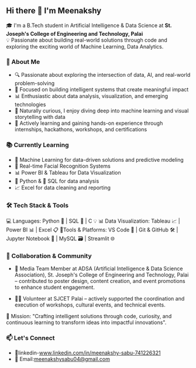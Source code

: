 ## Hi there 👋 I'm Meenakshy
🎓 I'm a B.Tech student in Artificial Intelligence & Data Science at **St. Joseph's College of Engineering and Technology, Palai**  
💡 Passionate about building real-world solutions through code and exploring the exciting world of Machine Learning, Data Analytics.

### 💫 About Me
- 🔍 Passionate about exploring the intersection of data, AI, and real-world problem-solving  
- 🤖 Focused on building intelligent systems that create meaningful impact  
- 📊 Enthusiastic about data analysis, visualization, and emerging technologies  
- 🧠 Naturally curious, I enjoy diving deep into machine learning and visual storytelling with data  
- 🌱 Actively learning and gaining hands-on experience through internships, hackathons, workshops, and certifications

### 📚 Currently Learning
- 🤖 Machine Learning for data-driven solutions and predictive modeling  
- 🧠 Real-time Facial Recognition Systems  
- 📊 Power BI & Tableau for Data Visualization  
- 🐍 Python & 🐘 SQL for data analysis  
- 📈 Excel for data cleaning and reporting
  
### 🛠️ Tech Stack & Tools
 💻 Languages:
  Python 🐍 | SQL 🐘 | C 💡
  📊 Data Visualization: 
  Tableau 📈 | Power BI 📊 | Excel 📋
   🔧Tools & Platforms:
  VS Code 📝 | Git & GitHub 🛠️ | Jupyter Notebook 📒 | MySQL 🗃️ | Streamlit 🌐

### 🤝 Collaboration & Community

- 📰 Media Team Member at ADSA (Artificial Intelligence & Data Science Association), St. Joseph's College of Engineering and Technology, Palai – contributed to poster design, content creation, and event promotions to enhance student engagement.

- 🙋‍♀️ Volunteer at SJCET Palai – actively supported the coordination and execution of workshops, cultural events, and technical events.

🎯 Mission:
    "Crafting intelligent solutions through code, curiosity, and continuous learning to transform ideas into impactful innovations".


### 📫 Let's Connect
- 🔗linkedin-www.linkedin.com/in/meenakshy-sabu-741226321
- 📧 Email:meenakshysabu04@gmail.com



